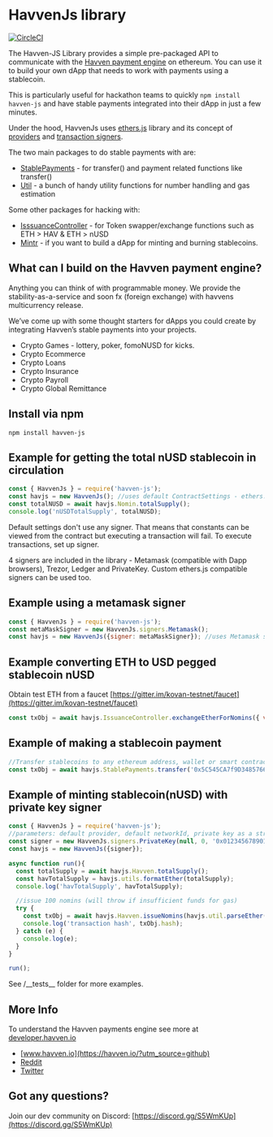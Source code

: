 HavvenJs library
========

[![CircleCI](https://circleci.com/gh/Havven/havven-js.svg?style=svg&circle-token=d85eadc6d5c07e922ab62eab9c86146b35956f82)](https://circleci.com/gh/Havven/havven-js)

The Havven-JS Library provides a simple pre-packaged API to communicate with the [Havven payment engine](https://www.havven.io) on ethereum. You can use it to build your own dApp that needs to work with payments using a stablecoin.

This is particularly useful for hackathon teams to quickly `npm install havven-js` and have stable payments integrated into their dApp in just a few minutes.

Under the hood, HavvenJs uses [ethers.js](https://github.com/ethers-io/ethers.js/) library and its concept of [providers](https://docs.ethers.io/ethers.js/html/api-providers.html) and [transaction signers](https://docs.ethers.io/ethers.js/html/api-contract.html#custom-signer).

The two main packages to do stable payments with are:
- [StablePayments](https://havvenjs.havven.io/stablepayments) - for transfer() and payment related functions like transfer()
- [Util](https://havvenjs.havven.io/util) - a bunch of handy utility functions for number handling and gas estimation

Some other packages for hacking with:
- [IsssuanceController](https://havvenjs.havven.io/issuancecontroller) - for Token swapper/exchange functions such as ETH > HAV & ETH > nUSD
- [Mintr](https://havvenjs.havven.io/mintr)  - if you want to build a dApp for minting and burning stablecoins.

What can I build on the Havven payment engine?
----
Anything you can think of with programmable money. We provide the stability-as-a-service and soon fx (foreign exchange) with havvens multicurrency release.

We’ve come up with some thought starters for dApps you could create by integrating Havven’s stable payments into your projects.
- Crypto Games - lottery, poker, fomoNUSD for kicks.
- Crypto Ecommerce
- Crypto Loans
- Crypto Insurance
- Crypto Payroll
- Crypto Global Remittance


Install via npm
----
`npm install havven-js`

Example for getting the total nUSD stablecoin in circulation
------
```javascript
const { HavvenJs } = require('havven-js');
const havjs = new HavvenJs(); //uses default ContractSettings - ethers.js default provider, mainnet
const totalNUSD = await havjs.Nomin.totalSupply();
console.log('nUSDTotalSupply', totalNUSD);
```

Default settings don't use any signer. That means that constants can be viewed from the contract but executing a transaction will fail.
To execute transactions, set up signer.

4 signers are included in the library - Metamask (compatible with Dapp browsers), Trezor, Ledger and PrivateKey.
Custom ethers.js compatible signers can be used too.


Example using a metamask signer
------
```javascript
const { HavvenJs } = require('havven-js');
const metaMaskSigner = new HavvenJs.signers.Metamask();
const havjs = new HavvenJs({signer: metaMaskSigner}); //uses Metamask signer and default infura.io provider on mainnet
```

Example converting ETH to USD pegged stablecoin nUSD
------
Obtain test ETH from a faucet [https://gitter.im/kovan-testnet/faucet](https://gitter.im/kovan-testnet/faucet)
```javascript
const txObj = await havjs.IssuanceController.exchangeEtherForNomins({ value: havjs.util.parseEther("0.123") });
```

Example of making a stablecoin payment
------
```javascript
//Transfer stablecoins to any ethereum address, wallet or smart contract
const txObj = await havjs.StablePayments.transfer('0x5C545CA7f9D34857664FDCe6aDC22edcF1D5061f', nUSDReceived);
```

Example of minting stablecoin(nUSD) with private key signer
------
```javascript
const { HavvenJs } = require('havven-js');
//parameters: default provider, default networkId, private key as a string
const signer = new HavvenJs.signers.PrivateKey(null, 0, '0x0123456789012345678901234567890123456789012345678901234567890123');
const havjs = new HavvenJs({signer});

async function run(){
  const totalSupply = await havjs.Havven.totalSupply();
  const havTotalSupply = havjs.utils.formatEther(totalSupply);
  console.log('havTotalSupply', havTotalSupply);

  //issue 100 nomins (will throw if insufficient funds for gas)
  try {
    const txObj = await havjs.Havven.issueNomins(havjs.util.parseEther("100")); //execute transaction (requires gas)
    console.log('transaction hash', txObj.hash);
  } catch (e) {
    console.log(e);
  }
}

run();
```

See /\_\_tests__  folder for more examples.


More Info
------
To understand the Havven payments engine see more at [developer.havven.io](https://developer.havven.io)
- [www.havven.io](https://havven.io/?utm_source=github)
- [Reddit](https://twitter.com/havven_io?utm_source=github)
- [Twitter](https://www.reddit.com/r/havven/?utm_source=github)

Got any questions?
------
Join our dev community on Discord: [https://discord.gg/S5WmKUp](https://discord.gg/S5WmKUp)
